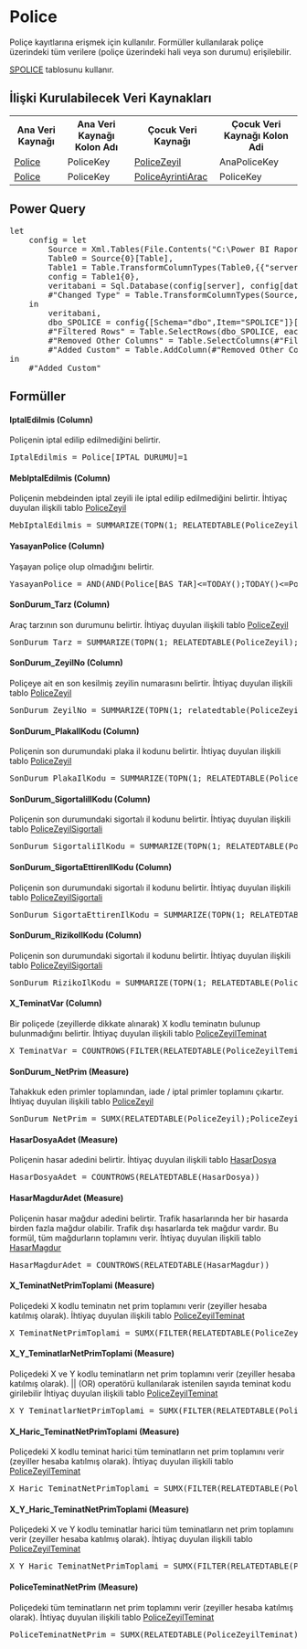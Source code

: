 <h1>Police</h1>
Poliçe kayıtlarına erişmek için kullanılır. Formüller kullanılarak poliçe üzerindeki tüm verilere (poliçe üzerindeki hali veya son durumu) erişilebilir.

<a href="../Tablolar/SPOLICE.md">SPOLICE</a> tablosunu kullanır.

<h2>İlişki Kurulabilecek Veri Kaynakları</h2>
<table>
<tr>
<th>Ana Veri Kaynağı</th>
<th>Ana Veri Kaynağı Kolon Adı</th>
<th>Çocuk Veri Kaynağı</th>
<th>Çocuk Veri Kaynağı Kolon Adi</th>
</tr>
<tr>
<td><a href="../VeriKaynaklari/Police.md">Police</a></td>
<td>PoliceKey</td>
<td><a href="../VeriKaynaklari/PoliceZeyil.md">PoliceZeyil</a></td>
<td>AnaPoliceKey</td>
</tr>
<tr>
<td><a href="../VeriKaynaklari/Police.md">Police</a></td>
<td>PoliceKey</td>
<td><a href="../VeriKaynaklari/PoliceAyrintiArac.md">PoliceAyrintiArac</a></td>
<td>PoliceKey</td>
</tr>
</table>


<h2>Power Query</h2>
<pre>
let
    config = let
        Source = Xml.Tables(File.Contents("C:\Power BI Raporlar\config.xml")),
        Table0 = Source{0}[Table],
        Table1 = Table.TransformColumnTypes(Table0,{{"server", type text}, {"database", type text}}),
        config = Table1{0},
        veritabani = Sql.Database(config[server], config[database]),
        #"Changed Type" = Table.TransformColumnTypes(Source,{{"server", type text}, {"database", type text}})
    in
        veritabani,
        dbo_SPOLICE = config{[Schema="dbo",Item="SPOLICE"]}[Data],
        #"Filtered Rows" = Table.SelectRows(dbo_SPOLICE, each ([IPT_KAYIT] = "I" or [IPT_KAYIT] = "K") and ([ZEYL_NO] = "   ")),
        #"Removed Other Columns" = Table.SelectColumns(#"Filtered Rows",{"YIL", "ACENTA", "BRANS", "POLICE_NO", "ZEYLKOD2", "ZEYL_KODU", "ZEYL_NO", "TECDIT_NO", "IPT_KAYIT", "BAS_TAR", "BIT_TAR", "TANZIM_TAR", "UW_YEAR", "TANZIM_YER", "KISI_SAYI", "PRIM", "TARIFE_BAS", "ACE_BOLGE_KODU", "IPTAL_DURUMU", "IPTAL_TARIHI", "ORTAK_NO", "ARAC_TARZ"}),
        #"Added Custom" = Table.AddColumn(#"Removed Other Columns", "PoliceKey", each [ACENTA]&"_"&[BRANS]&"_"&[POLICE_NO]&"_"&[TECDIT_NO]&"_"&[ZEYL_NO])
in
    #"Added Custom"
</pre>

<h2>Formüller</h2>

<h4>IptalEdilmis (Column)</h4>
Poliçenin iptal edilip edilmediğini belirtir.
<pre>IptalEdilmis = Police[IPTAL_DURUMU]=1</pre>

<h4>MebIptalEdilmis (Column)</h4>
Poliçenin mebdeinden iptal zeyili ile iptal edilip edilmediğini belirtir. İhtiyaç duyulan ilişkili tablo <a href="../VeriKaynaklari/PoliceZeyil.md">PoliceZeyil</a>
<pre>MebIptalEdilmis = SUMMARIZE(TOPN(1; RELATEDTABLE(PoliceZeyil); PoliceZeyil[ZEYL_NO];DESC);[MebIptalZeyilimi])</pre>

<h4>YasayanPolice (Column)</h4>
Yaşayan poliçe olup olmadığını belirtir. 
<pre>YasayanPolice = AND(AND(Police[BAS_TAR]<=TODAY();TODAY()<=Police[BIT_TAR]);NOT(Police[IptalEdilmis]))</pre>

<h4>SonDurum_Tarz (Column)</h4>
Araç tarzının son durumunu belirtir. İhtiyaç duyulan ilişkili tablo <a href="../VeriKaynaklari/PoliceZeyil.md">PoliceZeyil</a>
<pre>SonDurum_Tarz = SUMMARIZE(TOPN(1; RELATEDTABLE(PoliceZeyil); PoliceZeyil[ZEYL_NO];DESC);[ARAC_TARZ])</pre>

<h4>SonDurum_ZeyilNo (Column)</h4>
Poliçeye ait en son kesilmiş zeyilin numarasını belirtir. İhtiyaç duyulan ilişkili tablo <a href="../VeriKaynaklari/PoliceZeyil.md">PoliceZeyil</a>
<pre>SonDurum_ZeyilNo = SUMMARIZE(TOPN(1; relatedtable(PoliceZeyil); PoliceZeyil[ZEYL_NO];DESC);[ZEYL_NO])</pre>

<h4>SonDurum_PlakaIlKodu (Column)</h4>
Poliçenin son durumundaki plaka il kodunu belirtir. İhtiyaç duyulan ilişkili tablo <a href="../VeriKaynaklari/PoliceZeyil.md">PoliceZeyil</a>
<pre>SonDurum_PlakaIlKodu = SUMMARIZE(TOPN(1; RELATEDTABLE(PoliceZeyil); PoliceZeyil[ZEYL_NO];DESC);[PlakaIlKodu])</pre>

<h4>SonDurum_SigortaliIlKodu (Column)</h4>
Poliçenin son durumundaki sigortalı il kodunu belirtir. İhtiyaç duyulan ilişkili tablo <a href="../VeriKaynaklari/PoliceZeyilSigortali.md">PoliceZeyilSigortali</a>
<pre>SonDurum_SigortaliIlKodu = SUMMARIZE(TOPN(1; RELATEDTABLE(PoliceZeyilSigortali); PoliceZeyilSigortali[MZEYL_NO];DESC);[IL_KODU])</pre>

<h4>SonDurum_SigortaEttirenIlKodu (Column)</h4>
Poliçenin son durumundaki sigortalı il kodunu belirtir. İhtiyaç duyulan ilişkili tablo <a href="../VeriKaynaklari/PoliceZeyilSigortali.md">PoliceZeyilSigortali</a>
<pre>SonDurum_SigortaEttirenIlKodu = SUMMARIZE(TOPN(1; RELATEDTABLE(PoliceZeyilSigortaEttiren); PoliceZeyilSigortaEttiren[ZEYIL_NO];DESC);[IL_KODU])</pre>

<h4>SonDurum_RizikoIlKodu (Column)</h4>
Poliçenin son durumundaki sigortalı il kodunu belirtir. İhtiyaç duyulan ilişkili tablo <a href="../VeriKaynaklari/PoliceZeyilSigortali.md">PoliceZeyilSigortali</a>
<pre>SonDurum_RizikoIlKodu = SUMMARIZE(TOPN(1; RELATEDTABLE(PoliceZeyilRizikoAdresi); PoliceZeyilRizikoAdresi[MZEYL_NO];DESC);[IL_KODU])</pre>

<h4>X_TeminatVar (Column)</h4>
Bir poliçede (zeyillerde dikkate alınarak) X kodlu teminatın bulunup bulunmadığını belirtir. İhtiyaç duyulan ilişkili tablo <a href="../VeriKaynaklari/PoliceZeyilTeminat.md">PoliceZeyilTeminat</a>
<pre>X_TeminatVar = COUNTROWS(FILTER(RELATEDTABLE(PoliceZeyilTeminat);PoliceZeyilTeminat[TEM_KODU]="X")) > 0</pre>

<h4>SonDurum_NetPrim (Measure)</h4>
Tahakkuk eden primler toplamından, iade / iptal primler toplamını çıkartır. İhtiyaç duyulan ilişkili tablo <a href="../VeriKaynaklari/PoliceZeyil.md">PoliceZeyil</a>
<pre>SonDurum_NetPrim = SUMX(RELATEDTABLE(PoliceZeyil);PoliceZeyil[NetPrim])</pre>

<h4>HasarDosyaAdet (Measure)</h4>
Poliçenin hasar adedini belirtir. İhtiyaç duyulan ilişkili tablo <a href="../VeriKaynaklari/HasarDosya.md">HasarDosya</a>
<pre>HasarDosyaAdet = COUNTROWS(RELATEDTABLE(HasarDosya))</pre>

<h4>HasarMagdurAdet (Measure)</h4>
Poliçenin hasar mağdur adedini belirtir. Trafik hasarlarında her bir hasarda birden fazla mağdur olabilir. Trafik dışı hasarlarda tek mağdur vardır. Bu formül, tüm mağdurların toplamını verir. İhtiyaç duyulan ilişkili tablo <a href="../VeriKaynaklari/HasarMagdur.md">HasarMagdur</a>
<pre>HasarMagdurAdet = COUNTROWS(RELATEDTABLE(HasarMagdur))</pre>

<h4>X_TeminatNetPrimToplami (Measure)</h4>
Poliçedeki X kodlu teminatın net prim toplamını verir (zeyiller hesaba katılmış olarak). İhtiyaç duyulan ilişkili tablo <a href="../VeriKaynaklari/PoliceZeyilTeminat.md">PoliceZeyilTeminat</a>
<pre>X_TeminatNetPrimToplami = SUMX(FILTER(RELATEDTABLE(PoliceZeyilTeminat);PoliceZeyilTeminat[TEM_KODU]="X");PoliceZeyilTeminat[TeminatNetPrim])</pre>

<h4>X_Y_TeminatlarNetPrimToplami (Measure)</h4>
Poliçedeki X ve Y kodlu teminatların net prim toplamını verir (zeyiller hesaba katılmış olarak). || (OR) operatörü kullanılarak istenilen sayıda teminat kodu girilebilir İhtiyaç duyulan ilişkili tablo <a href="../VeriKaynaklari/PoliceZeyilTeminat.md">PoliceZeyilTeminat</a>
<pre>X_Y_TeminatlarNetPrimToplami = SUMX(FILTER(RELATEDTABLE(PoliceZeyilTeminat);PoliceZeyilTeminat[TEM_KODU]="X" || PoliceZeyilTeminat[TEM_KODU]="Y");PoliceZeyilTeminat[TeminatNetPrim])</pre>

<h4>X_Haric_TeminatNetPrimToplami (Measure)</h4>
Poliçedeki X kodlu teminat harici tüm teminatların net prim toplamını verir (zeyiller hesaba katılmış olarak). İhtiyaç duyulan ilişkili tablo <a href="../VeriKaynaklari/PoliceZeyilTeminat.md">PoliceZeyilTeminat</a>
<pre>X_Haric_TeminatNetPrimToplami = SUMX(FILTER(RELATEDTABLE(PoliceZeyilTeminat);PoliceZeyilTeminat[TEM_KODU]<>"X");PoliceZeyilTeminat[TeminatNetPrim])</pre>

<h4>X_Y_Haric_TeminatNetPrimToplami (Measure)</h4>
Poliçedeki X ve Y kodlu teminatlar harici tüm teminatların net prim toplamını verir (zeyiller hesaba katılmış olarak). İhtiyaç duyulan ilişkili tablo <a href="../VeriKaynaklari/PoliceZeyilTeminat.md">PoliceZeyilTeminat</a>
<pre>X_Y_Haric_TeminatNetPrimToplami = SUMX(FILTER(RELATEDTABLE(PoliceZeyilTeminat);PoliceZeyilTeminat[TEM_KODU]<>"X" && PoliceZeyilTeminat[TEM_KODU]<>"Y");PoliceZeyilTeminat[TeminatNetPrim])</pre>

<h4>PoliceTeminatNetPrim (Measure)</h4>
Poliçedeki tüm teminatların net prim toplamını verir (zeyiller hesaba katılmış olarak). İhtiyaç duyulan ilişkili tablo <a href="../VeriKaynaklari/PoliceZeyilTeminat.md">PoliceZeyilTeminat</a>
<pre>PoliceTeminatNetPrim = SUMX(RELATEDTABLE(PoliceZeyilTeminat);PoliceZeyilTeminat[TeminatNetPrim])</pre>







